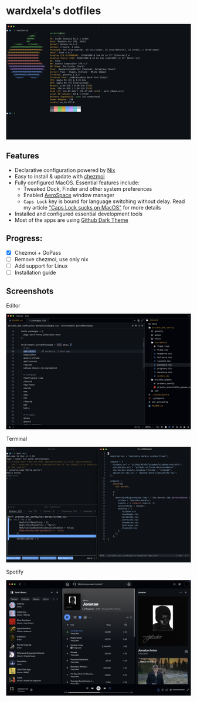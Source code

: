 # wardxela's dotfiles

![Fetch output](./docs/fetch.png)

## Features

- Declarative configuration powered by [Nix](https://nixos.org/)
- Easy to install & update with [chezmoi](https://www.chezmoi.io/)
- Fully configured MacOS. Essential features include:
  - Tweaked Dock, Finder and other system preferences
  - Enabled [AeroSpace](https://github.com/nikitabobko/AeroSpace) window manager
  - `Caps Lock` key is bound for language switching without delay. Read my article
  ["Caps Lock sucks on MacOS"](https://telegra.ph/Test-02-22-369) for more details
- Installed and configured essential development tools
- Most of the apps are using [Github Dark Theme](https://github.com/PyaeSoneAungRgn/github-zed-theme)

## Progress:

- [x] Chezmoi + GoPass
- [ ] Remove chezmoi, use only nix
- [ ] Add support for Linux
- [ ] Installation guide

## Screenshots

Editor

![Editor](./docs/editor.png)

Terminal

![Terminal](./docs/terminal.png)

Spotify

![Spotify](./docs/spotify.png)
